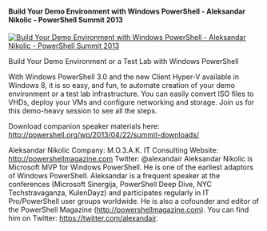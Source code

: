 ﻿#### Build Your Demo Environment with Windows PowerShell - Aleksandar Nikolic - PowerShell Summit 2013

[![Build Your Demo Environment with Windows PowerShell - Aleksandar Nikolic - PowerShell Summit 2013](https://i4.ytimg.com/vi/GXkLtEOM-DM/hqdefault.jpg "Build Your Demo Environment with Windows PowerShell - Aleksandar Nikolic - PowerShell Summit 2013")](https://www.youtube.com/watch?v=GXkLtEOM-DM)

Build Your Demo Environment or a Test Lab with Windows PowerShell

With Windows PowerShell 3.0 and the new Client Hyper-V available in Windows 8, it is so easy, and fun, to automate creation of your demo environment or a test lab infrastructure. You can easily convert ISO files to VHDs, deploy your VMs and configure networking and storage. Join us for this demo-heavy session to see all the steps.

Download companion speaker materials here: 
http://powershell.org/wp/2013/04/22/summit-downloads/

Aleksandar Nikolic
Company: M.O.3.A.K. IT Consulting
Website: http://powershellmagazine.com
Twitter: @alexandair
Aleksandar Nikolic is Microsoft MVP for Windows PowerShell. He is one of the earliest adaptors of Windows PowerShell. Aleksandar is a frequent speaker at the conferences (Microsoft Sinergija, PowerShell Deep Dive, NYC Techstravaganza, KulenDayz) and participates regularly in IT Pro/PowerShell user groups worldwide. He is also a cofounder and editor of the PowerShell Magazine (http://powershellmagazine.com). You can find him on Twitter: https://twitter.com/alexandair.


